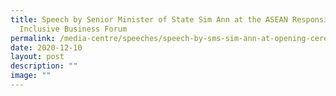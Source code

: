 ```yaml
---
title: Speech by Senior Minister of State Sim Ann at the ASEAN Responsible and
  Inclusive Business Forum
permalink: /media-centre/speeches/speech-by-sms-sim-ann-at-opening-ceremony-of-virtual-asean-business-forum/
date: 2020-12-10
layout: post
description: ""
image: ""
---
```

